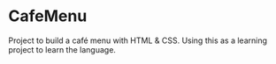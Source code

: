 # CafeMenu
Project to build a café menu with HTML &amp; CSS. Using this as a learning project to learn the language.
